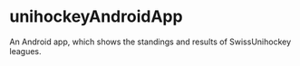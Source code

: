 unihockeyAndroidApp
===================

An Android app, which shows the standings and results of SwissUnihockey leagues.